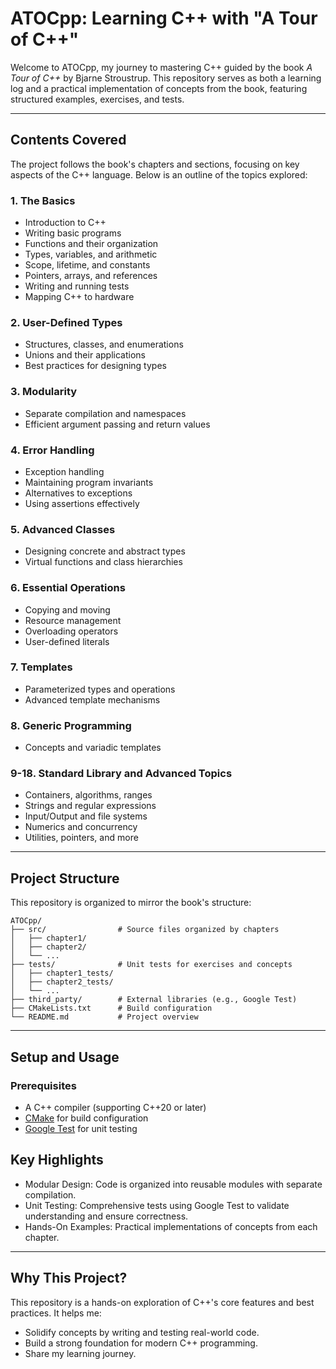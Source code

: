 # ATOCpp: Learning C++ with "A Tour of C++"

Welcome to ATOCpp, my journey to mastering C++ guided by the book *A Tour of C++* by Bjarne Stroustrup. This repository serves as both a learning log and a practical implementation of concepts from the book, featuring structured examples, exercises, and tests.

---

## Contents Covered
The project follows the book's chapters and sections, focusing on key aspects of the C++ language. Below is an outline of the topics explored:

### 1. The Basics
- Introduction to C++
- Writing basic programs
- Functions and their organization
- Types, variables, and arithmetic
- Scope, lifetime, and constants
- Pointers, arrays, and references
- Writing and running tests
- Mapping C++ to hardware

### 2. User-Defined Types
- Structures, classes, and enumerations
- Unions and their applications
- Best practices for designing types

### 3. Modularity
- Separate compilation and namespaces
- Efficient argument passing and return values

### 4. Error Handling
- Exception handling
- Maintaining program invariants
- Alternatives to exceptions
- Using assertions effectively

### 5. Advanced Classes
- Designing concrete and abstract types
- Virtual functions and class hierarchies

### 6. Essential Operations
- Copying and moving
- Resource management
- Overloading operators
- User-defined literals

### 7. Templates
- Parameterized types and operations
- Advanced template mechanisms

### 8. Generic Programming
- Concepts and variadic templates

### 9-18. Standard Library and Advanced Topics
- Containers, algorithms, ranges
- Strings and regular expressions
- Input/Output and file systems
- Numerics and concurrency
- Utilities, pointers, and more

---

## Project Structure
This repository is organized to mirror the book's structure:

```
ATOCpp/
├── src/                # Source files organized by chapters
│   ├── chapter1/
│   ├── chapter2/
│   └── ...
├── tests/              # Unit tests for exercises and concepts
│   ├── chapter1_tests/
│   ├── chapter2_tests/
│   └── ...
├── third_party/        # External libraries (e.g., Google Test)
├── CMakeLists.txt      # Build configuration
└── README.md           # Project overview
```

---

## Setup and Usage

### Prerequisites
- A C++ compiler (supporting C++20 or later)
- [CMake](https://cmake.org/) for build configuration
- [Google Test](https://github.com/google/googletest) for unit testing


## Key Highlights
- Modular Design: Code is organized into reusable modules with separate compilation.
- Unit Testing: Comprehensive tests using Google Test to validate understanding and ensure correctness.
- Hands-On Examples: Practical implementations of concepts from each chapter.

---

## Why This Project?
This repository is a hands-on exploration of C++'s core features and best practices. It helps me:
- Solidify concepts by writing and testing real-world code.
- Build a strong foundation for modern C++ programming.
- Share my learning journey.

